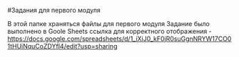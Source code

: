 #Задания для первого модуля

В этой папке храняться файлы для первого модуля
Задание было выполнено в Goole Sheets ссылка для корректного отображения - https://docs.google.com/spreadsheets/d/1_iXiJ0_kF0jR0suGgnNRYW17CO01tHUiNquCoZDYfI4/edit?usp=sharing
